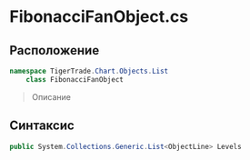 
# FibonacciFanObject.cs
## Расположение
```csharp
namespace TigerTrade.Chart.Objects.List  
    class FibonacciFanObject
```

> Описание

## Синтаксис
```csharp
public System.Collections.Generic.List<ObjectLine> Levels
```
